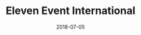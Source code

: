 ﻿---
title:          "Eleven Event International"
date:           "2018-07-05"
draft:          false
robotsExclude:  true
---
